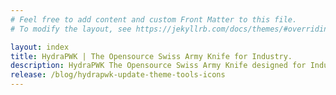 ```yaml
---
# Feel free to add content and custom Front Matter to this file.
# To modify the layout, see https://jekyllrb.com/docs/themes/#overriding-theme-defaults

layout: index
title: HydraPWK | The Opensource Swiss Army Knife for Industry.
description: HydraPWK The Opensource Swiss Army Knife designed for Industry realm. based on Debian project
release: /blog/hydrapwk-update-theme-tools-icons
---
```

